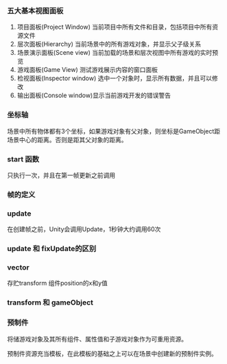 ### 五大基本视图面板
1. 项目面板(Project Window)
当前项目中所有文件和目录，包括项目中所有资源文件
2. 层次面板(Hierarchy)
当前场景中的所有游戏对象，并显示父子级关系
3. 场景演示面板(Scene view)
当前加载的场景和层次视图中所有游戏的实时预览
4. 游戏面板(Game View)
测试游戏展示内容的窗口面板
5. 检视面板(Inspector window)
选中一个对象时，显示所有数据，并且可以修改
6. 输出面板(Console window)显示当前游戏开发的错误警告


### 坐标轴
场景中所有物体都有3个坐标，如果游戏对象有父对象，则坐标是GameObject距场景中心的距离。否则是距其父对象的距离。


### start 函数
只执行一次，并且在第一帧更新之前调用

### 帧的定义

### update
在创建帧之前，Unity会调用Update，1秒钟大约调用60次

### update 和 fixUpdate的区别

### vector
存贮transform 组件position的x和y值

### transform 和 gameObject

### 预制件
将储游戏对象及其所有组件、属性值和子游戏对象作为可重用资源。

预制件资源充当模板，在此模板的基础之上可以在场景中创建新的预制件实例。




